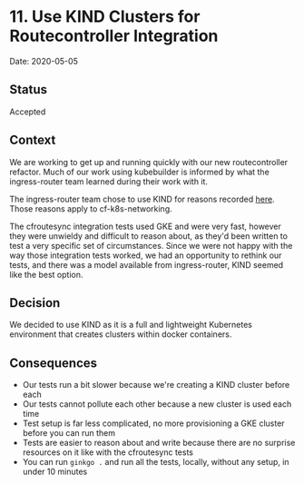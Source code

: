 # 11. Use KIND Clusters for Routecontroller Integration

Date: 2020-05-05

## Status

Accepted

## Context

We are working to get up and running quickly with our new routecontroller
refactor. Much of our work using kubebuilder is informed by what the
ingress-router team learned during their work with it.

The ingress-router team chose to use KIND for reasons recorded
[here](https://github.com/pivotal/ingress-router/blob/master/docs/adr/0014-kind-for-all-integration-tests.md).
Those reasons apply to cf-k8s-networking.

The cfroutesync integration tests used GKE and were very fast, however they were
unwieldy and difficult to reason about, as they'd been written to test a very
specific set of circumstances. Since we were not happy with the way those
integration tests worked, we had an opportunity to rethink our tests, and there
was a model available from ingress-router, KIND seemed like the best option.

## Decision

We decided to use KIND as it is a full and lightweight Kubernetes environment
that creates clusters within docker containers.

## Consequences

* Our tests run a bit slower because we're creating a KIND cluster before each
* Our tests cannot pollute each other because a new cluster is used each time
* Test setup is far less complicated, no more provisioning a GKE cluster before
  you can run them
* Tests are easier to reason about and write because there are no surprise
  resources on it like with the cfroutesync tests
* You can run `ginkgo .` and run all the tests, locally, without any setup, in
  under 10 minutes
